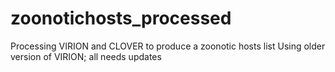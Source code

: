 # zoonotichosts_processed
Processing VIRION and CLOVER to produce a zoonotic hosts list
Using older version of VIRION; all needs updates